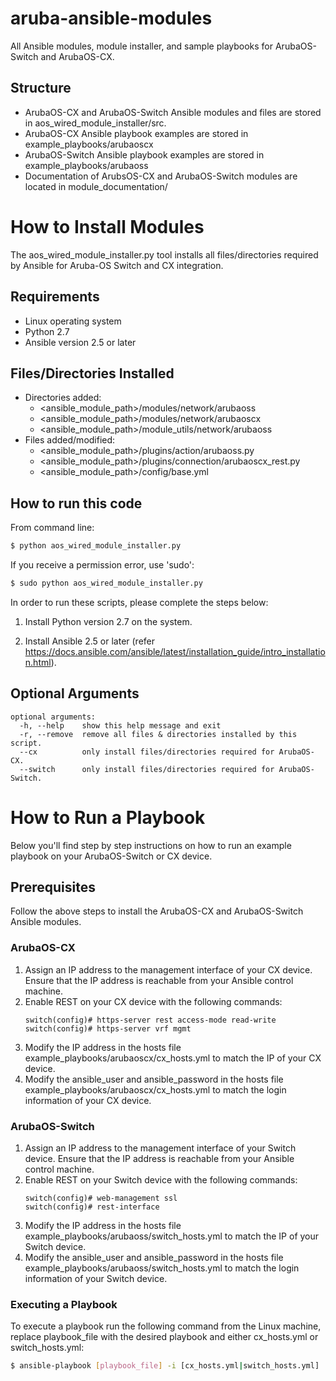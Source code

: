 # aruba-ansible-modules
All Ansible modules, module installer, and sample playbooks for ArubaOS-Switch and ArubaOS-CX.

## Structure

* ArubaOS-CX and ArubaOS-Switch Ansible modules and files are stored in aos_wired_module_installer/src.
* ArubaOS-CX Ansible playbook examples are stored in example_playbooks/arubaoscx
* ArubaOS-Switch Ansible playbook examples are stored in example_playbooks/arubaoss
* Documentation of ArubsOS-CX and ArubaOS-Switch modules are located in module_documentation/ 

# How to Install Modules
The aos_wired_module_installer.py tool installs all files/directories required by Ansible for Aruba-OS Switch and CX integration.

## Requirements

* Linux operating system
* Python 2.7
* Ansible version 2.5 or later

## Files/Directories Installed

* Directories added:
  * <ansible_module_path>/modules/network/arubaoss
  * <ansible_module_path>/modules/network/arubaoscx
  * <ansible_module_path>/module_utils/network/arubaoss
* Files added/modified:
  * <ansible_module_path>/plugins/action/arubaoss.py
  * <ansible_module_path>/plugins/connection/arubaoscx_rest.py
  * <ansible_module_path>/config/base.yml



## How to run this code
From command line:    
```bash
$ python aos_wired_module_installer.py
```
If you receive a permission error, use 'sudo':
```bash
$ sudo python aos_wired_module_installer.py
```

In order to run these scripts, please complete the steps below:
1. Install Python version 2.7 on the system.

2. Install Ansible 2.5 or later (refer https://docs.ansible.com/ansible/latest/installation_guide/intro_installation.html).
 
## Optional Arguments
```
optional arguments:
  -h, --help    show this help message and exit
  -r, --remove  remove all files & directories installed by this script.
  --cx          only install files/directories required for ArubaOS-CX.
  --switch      only install files/directories required for ArubaOS-Switch.
```

# How to Run a Playbook
Below you'll find step by step instructions on how to run an example playbook on your ArubaOS-Switch or CX device.
## Prerequisites
Follow the above steps to install the ArubaOS-CX and ArubaOS-Switch Ansible modules.

### ArubaOS-CX
1. Assign an IP address to the management interface of your CX device. Ensure that the IP address is reachable
from your Ansible control machine.
2. Enable REST on your CX device with the following commands:
    ```
    switch(config)# https-server rest access-mode read-write
    switch(config)# https-server vrf mgmt
    ```
3. Modify the IP address in the hosts file example_playbooks/arubaoscx/cx_hosts.yml to match the IP of your CX device.
4. Modify the ansible_user and ansible_password in the hosts file example_playbooks/arubaoscx/cx_hosts.yml to match the login information of your CX device.

    
### ArubaOS-Switch
1. Assign an IP address to the management interface of your Switch device. Ensure that the IP address is reachable
from your Ansible control machine.
2. Enable REST on your Switch device with the following commands:
    ```
    switch(config)# web-management ssl
    switch(config)# rest-interface
    ```
3. Modify the IP address in the hosts file example_playbooks/arubaoss/switch_hosts.yml to match the IP of your Switch device.
4. Modify the ansible_user and ansible_password in the hosts file example_playbooks/arubaoss/switch_hosts.yml to match the login information of your Switch device.


### Executing a Playbook
To execute a playbook run the following command from the Linux machine, replace playbook_file with the desired playbook and either cx_hosts.yml or switch_hosts.yml:  
```bash
$ ansible-playbook [playbook_file] -i [cx_hosts.yml|switch_hosts.yml]
```
